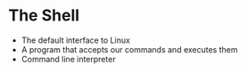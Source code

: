 # The Shell

- The default interface to Linux
- A program that accepts our commands and executes them
- Command line interpreter
